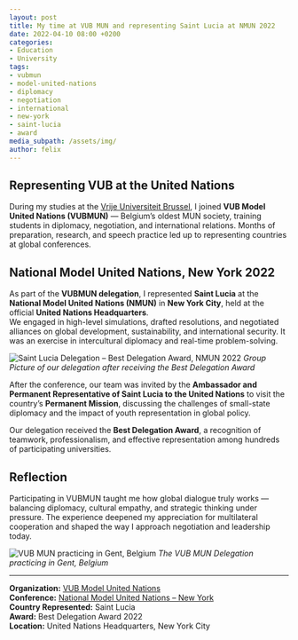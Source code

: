 ```yaml
---
layout: post
title: My time at VUB MUN and representing Saint Lucia at NMUN 2022
date: 2022-04-10 08:00 +0200
categories:
- Education
- University
tags:
- vubmun
- model-united-nations
- diplomacy
- negotiation
- international
- new-york
- saint-lucia
- award
media_subpath: /assets/img/
author: felix
---
```

## Representing VUB at the United Nations

During my studies at the [Vrije Universiteit Brussel](https://www.vub.be/en), I joined **VUB Model United Nations (VUBMUN)** — Belgium’s oldest MUN society, training students in diplomacy, negotiation, and international relations. Months of preparation, research, and speech practice led up to representing countries at global conferences.

## National Model United Nations, New York 2022

As part of the **VUBMUN delegation**, I represented **Saint Lucia** at the **National Model United Nations (NMUN)** in **New York City**, held at the official **United Nations Headquarters**.  
We engaged in high-level simulations, drafted resolutions, and negotiated alliances on global development, sustainability, and international security. It was an exercise in intercultural diplomacy and real-time problem-solving.

![Saint Lucia Delegation – Best Delegation Award, NMUN 2022](/vub/NMUN.jpg)
_Group Picture of our delegation after receiving the Best Delegation Award_

After the conference, our team was invited by the **Ambassador and Permanent Representative of Saint Lucia to the United Nations** to visit the country’s **Permanent Mission**, discussing the challenges of small-state diplomacy and the impact of youth representation in global policy.

Our delegation received the **Best Delegation Award**, a recognition of teamwork, professionalism, and effective representation among hundreds of participating universities.

## Reflection

Participating in VUBMUN taught me how global dialogue truly works — balancing diplomacy, cultural empathy, and strategic thinking under pressure. The experience deepened my appreciation for multilateral cooperation and shaped the way I approach negotiation and leadership today.

![VUB MUN practicing in Gent, Belgium](/vub/VUB_MUN_Practice.webp)
_The VUB MUN Delegation practicing in Gent, Belgium_

---

**Organization:** [VUB Model United Nations](https://vubmun.be/)  
**Conference:** [National Model United Nations – New York](https://www.nmun.org/conferences/new-york.html)  
**Country Represented:** Saint Lucia  
**Award:** Best Delegation Award 2022  
**Location:** United Nations Headquarters, New York City

